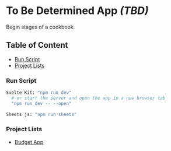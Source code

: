 # To Be Determined App _(TBD)_
Begin stages of a cookbook.
## Table of Content
  - [Run Script](#run-script)
  - [Project Lists](#project-lists)
### Run Script
```bash
Svelte Kit: "npm run dev"
  # or start the server and open the app in a new browser tab
  "npm run dev -- --open"
  
Sheets js: "npm run sheets"
```
### Project Lists
- [Budget App](/projects/budget/index.md)